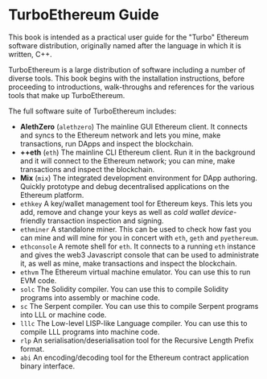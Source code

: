 TurboEthereum Guide
======= 

This book is intended as a practical user guide for the "Turbo" Ethereum software distribution, originally named after the language in which it is written, C++.

TurboEthereum is a large distribution of software including a number of diverse tools. This book begins with the installation instructions, before proceeding to introductions, walk-throughs and references for the various tools that make up TurboEthereum. 

The full software suite of TurboEthereum includes:

- **AlethZero** (`alethzero`) The mainline GUI Ethereum client. It connects and syncs to the Ethereum network and lets you mine, make transactions, run DApps and inspect the blockchain.
- **++eth** (`eth`) The mainline CLI Ethereum client. Run it in the background and it will connect to the Ethereum network; you can mine, make transactions and inspect the blockchain.
- **Mix** (`mix`) The integrated development environment for DApp authoring. Quickly prototype and debug decentralised applications on the Ethereum platform.
- `ethkey` A key/wallet management tool for Ethereum keys. This lets you add, remove and change your keys as well as *cold wallet device*-friendly transaction inspection and signing.
- `ethminer` A standalone miner. This can be used to check how fast you can mine and will mine for you in concert with `eth`, `geth` and `pyethereum`.
- `ethconsole` A remote shell for `eth`. It connects to a running `eth` instance and gives the web3 Javascript console that can be used to administrate it, as well as mine, make transactions and inspect the blockchain.
- `ethvm` The Ethereum virtual machine emulator. You can use this to run EVM code.
- `solc` The Solidity compiler. You can use this to compile Solidity programs into assembly or machine code.
- `sc` The Serpent compiler. You can use this to compile Serpent programs into LLL or machine code.
- `lllc` The Low-level LISP-like Language compiler. You can use this to compile LLL programs into machine code.
- `rlp` An serialisation/deserialisation tool for the Recursive Length Prefix format.
- `abi` An encoding/decoding tool for the Ethereum contract application binary interface.
